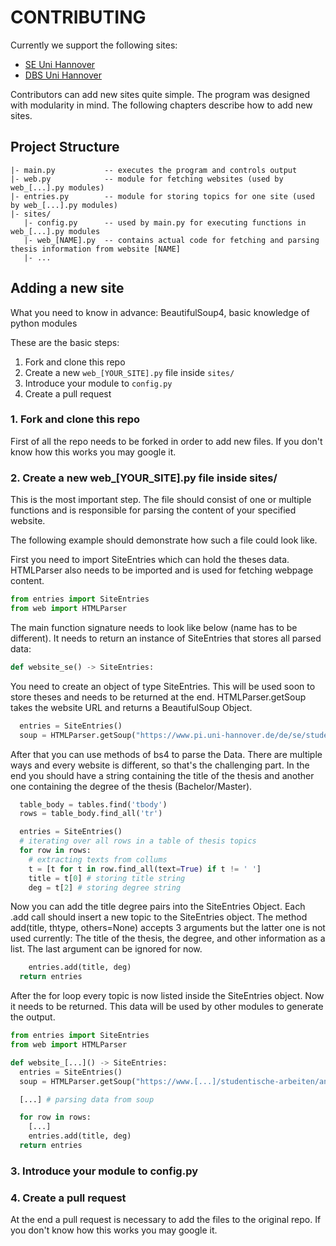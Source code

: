 # CONTRIBUTING

Currently we support the following sites:
- [SE Uni Hannover](https://www.pi.uni-hannover.de/de/se/studentische-arbeiten/laufende-arbeiten/)
- [DBS Uni Hannover](https://www.pi.uni-hannover.de/de/dbs/abschlussarbeiten/)

Contributors can add new sites quite simple. The program was designed with modularity in mind.
The following chapters describe how to add new sites.

## Project Structure
```
|- main.py           -- executes the program and controls output
|- web.py            -- module for fetching websites (used by web_[...].py modules)
|- entries.py        -- module for storing topics for one site (used by web_[...].py modules)
|- sites/
   |- config.py      -- used by main.py for executing functions in web_[...].py modules
   |- web_[NAME].py  -- contains actual code for fetching and parsing thesis information from website [NAME]
   |- ...
```

## Adding a new site

What you need to know in advance: BeautifulSoup4, basic knowledge of python modules

These are the basic steps:
1. Fork and clone this repo
2. Create a new ```web_[YOUR_SITE].py``` file inside ```sites/```
3. Introduce your module to ```config.py```
4. Create a pull request

### 1. Fork and clone this repo
First of all the repo needs to be forked in order to add new files. If you don't know how this works you may google it.

### 2. Create a new web_[YOUR_SITE].py file inside sites/
This is the most important step. The file should consist of one or multiple functions and is responsible for parsing the content of your specified website.

The following example should demonstrate how such a file could look like.

First you need to import SiteEntries which can hold the theses data. HTMLParser also needs to be imported and is used for fetching webpage content.

```python
from entries import SiteEntries
from web import HTMLParser
```

The main function signature needs to look like below (name has to be different). It needs to return an instance of SiteEntries that stores all parsed data:
```python
def website_se() -> SiteEntries:
```

You need to create an object of type SiteEntries. This will be used soon to store theses and needs to be returned at the end. HTMLParser.getSoup takes the website URL and returns a BeautifulSoup Object. 
```python
  entries = SiteEntries()
  soup = HTMLParser.getSoup("https://www.pi.uni-hannover.de/de/se/studentische-arbeiten/angebote/")
```

After that you can use methods of bs4 to parse the Data. There are multiple ways and every website is different, so that's the challenging part. In the end you should have a string containing the title of the thesis and another one containing the degree of the thesis (Bachelor/Master).
```python
  table_body = tables.find('tbody')
  rows = table_body.find_all('tr')

  entries = SiteEntries()
  # iterating over all rows in a table of thesis topics
  for row in rows:
    # extracting texts from collums
    t = [t for t in row.find_all(text=True) if t != ' ']
    title = t[0] # storing title string
    deg = t[2] # storing degree string
```

Now you can add the title degree pairs into the SiteEntries Object. Each .add call should insert a new topic to the SiteEntries object. 
The method add(title, thtype, others=None) accepts 3 arguments but the latter one is not used currently: The title of the thesis, the degree, and other information as a list. The last argument can be ignored for now.
```python
    entries.add(title, deg)
  return entries
```

After the for loop every topic is now listed inside the SiteEntries object. Now it needs to be returned. This data will be used by other modules to generate the output.

```python
from entries import SiteEntries
from web import HTMLParser

def website_[...]() -> SiteEntries:
  entries = SiteEntries()
  soup = HTMLParser.getSoup("https://www.[...]/studentische-arbeiten/angebote/")

  [...] # parsing data from soup

  for row in rows:
    [...]
    entries.add(title, deg)
  return entries
```

### 3. Introduce your module to config.py


### 4. Create a pull request
At the end a pull request is necessary to add the files to the original repo. If you don't know how this works you may google it.
